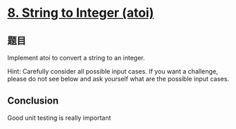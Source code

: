 # [8. String to Integer (atoi)](https://leetcode.com/problems/string-to-integer-atoi/)

## 题目
Implement atoi to convert a string to an integer.

Hint: Carefully consider all possible input cases. If you want a challenge, please do not see below and ask yourself what are the possible input cases.

## Conclusion
Good unit testing is really important

